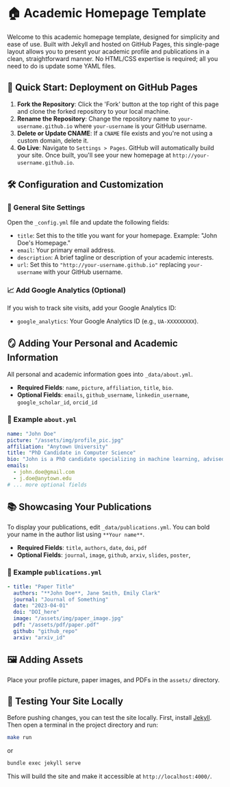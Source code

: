 # 🏠 Academic Homepage Template

Welcome to this academic homepage template, designed for simplicity and ease of use. Built with Jekyll and hosted on GitHub Pages, this single-page layout allows you to present your academic profile and publications in a clean, straightforward manner. No HTML/CSS expertise is required; all you need to do is update some YAML files.

## 🚢 Quick Start: Deployment on GitHub Pages

1. **Fork the Repository**: Click the 'Fork' button at the top right of this page and clone the forked repository to your local machine.
2. **Rename the Repository**: Change the repository name to `your-username.github.io` where `your-username` is your GitHub username.
3. **Delete or Update CNAME**: If a `CNAME` file exists and you're not using a custom domain, delete it.
4. **Go Live**: Navigate to `Settings > Pages`. GitHub will automatically build your site. Once built, you'll see your new homepage at `http://your-username.github.io`.

## 🛠 Configuration and Customization

### 📝 General Site Settings

Open the `_config.yml` file and update the following fields:

- `title`: Set this to the title you want for your homepage. Example: "John Doe's Homepage."
- `email`: Your primary email address.
- `description`: A brief tagline or description of your academic interests.
- `url`: Set this to `"http://your-username.github.io"` replacing `your-username` with your GitHub username.

### 📈 Add Google Analytics (Optional)

If you wish to track site visits, add your Google Analytics ID:

- `google_analytics`: Your Google Analytics ID (e.g., `UA-XXXXXXXXX`).

## 🪞 Adding Your Personal and Academic Information

All personal and academic information goes into `_data/about.yml`.

- **Required Fields**: `name`, `picture`, `affiliation`, `title`, `bio`.
- **Optional Fields**: `emails`, `github_username`, `linkedin_username`, `google_scholar_id`, `orcid_id`

### 📄 Example `about.yml`

```yaml
name: "John Doe"
picture: "/assets/img/profile_pic.jpg"
affiliation: "Anytown University"
title: "PhD Candidate in Computer Science"
bio: "John is a PhD candidate specializing in machine learning, advised by [Prof. Jane Smith](https://example.com)."
emails:
  - john.doe@gmail.com
  - j.doe@anytown.edu
# ... more optional fields
```

## 📚 Showcasing Your Publications

To display your publications, edit `_data/publications.yml`. 
You can bold your name in the author list using `**Your name**`.
- **Required Fields**: `title`, `authors`, `date`, `doi`, `pdf` 
- **Optional Fields**: `journal`, `image`, `github`, `arxiv`, `slides`, `poster`, 

### 📃 Example `publications.yml`

```yaml
- title: "Paper Title"
  authors: "**John Doe**, Jane Smith, Emily Clark"
  journal: "Journal of Something"
  date: "2023-04-01"
  doi: "DOI_here"
  image: "/assets/img/paper_image.jpg"
  pdf: "/assets/pdf/paper.pdf"
  github: "github_repo"
  arxiv: "arxiv_id"
```

## 🖼️ Adding Assets

Place your profile picture, paper images, and PDFs in the `assets/` directory.

## 🧪 Testing Your Site Locally

Before pushing changes, you can test the site locally. First, install [Jekyll](https://jekyllrb.com/docs/). Then open a terminal in the project directory and run:

```bash
make run
```

or

```bash
bundle exec jekyll serve
```

This will build the site and make it accessible at `http://localhost:4000/`.
